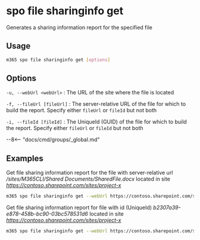 # spo file sharinginfo get

Generates a sharing information report for the specified file

## Usage

```sh
m365 spo file sharinginfo get [options]
```

## Options

`-u, --webUrl <webUrl>`
: The URL of the site where the file is located

`-f, --fileUrl [fileUrl]`
: The server-relative URL of the file for which to build the report. Specify either `fileUrl` or `fileId` but not both

`-i, --fileId [fileId]`
: The UniqueId (GUID) of the file for which to build the report. Specify either `fileUrl` or `fileId` but not both

--8<-- "docs/cmd/groups/_global.md"

## Examples

Get file sharing information report for the file with server-relative url _/sites/M365CLI/Shared Documents/SharedFile.docx_ located in site _https://contoso.sharepoint.com/sites/project-x_

```sh
m365 spo file sharinginfo get --webUrl https://contoso.sharepoint.com/sites/project-x --fileUrl "/sites/M365CLI/Shared Documents/SharedFile.docx"
```

Get file sharing information report for file with id (UniqueId) _b2307a39-e878-458b-bc90-03bc578531d6_ located in site _https://contoso.sharepoint.com/sites/project-x_

```sh
m365 spo file sharinginfo get --webUrl https://contoso.sharepoint.com/sites/project-x --fileId "b2307a39-e878-458b-bc90-03bc578531d6"
```
